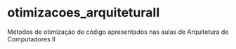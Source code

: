 # otimizacoes_arquiteturaII
Métodos de otimização de código apresentados nas aulas de Arquitetura de Computadores II
